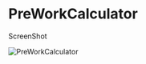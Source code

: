 # PreWorkCalculator
ScreenShot


![PreWorkCalculator](https://github.com/vitqst/PreWorkCalculator/blob/master/screenshot/prework.gif "PreWorkCalculator")
